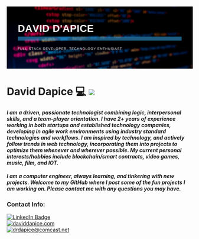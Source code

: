 

<!--
**scrimmie/scrimmie** is a ✨ _special_ ✨ repository because its `README.md` (this file) appears on your GitHub profile.

Here are some ideas to get you started:

- 🔭 I’m currently working on ...
- 🌱 I’m currently learning ...
- 👯 I’m looking to collaborate on ...
- 🤔 I’m looking for help with ...
- 💬 Ask me about ...
- 📫 How to reach me: ...
- 😄 Pronouns: ...
- ⚡ Fun fact: ...
-->
![David D'Apice GitHub Banner](./assets/banner.png)

# David Dapice :computer: <a href="https://www.gautamkrishnar.com/"><img src="https://media.giphy.com/media/hvRJCLFzcasrR4ia7z/giphy.gif" width="25px"></a>
#### *I am a driven, passionate technologist combining logic, interpersonal skills, and a team-player orientation. I have 2+ years of experience working in both startups and established technology companies, developing in agile work environments using industry standard technologies and workflows. I am inspired by technology, and actively follow trends in web technology, incorporating them into projects to optimize them whenever and wherever possible. My current personal interests/hobbies include blockchain/smart contracts, video games, music, film, and IOT.*

##### I am a computer engineer, always learning, and tinkering with new projects. Welcome to my GitHub where I post some of the fun projects I am working on. Please contact me with any questions you may have.

### Contact Info:
[![LinkedIn Badge](https://img.shields.io/badge/LinkedIn-Profile-informational?style=flat&logo=linkedin&logoColor=white&color=0D76A8)](https://www.linkedin.com/in/david-dapice)  
[![daviddapice.com](https://img.shields.io/badge/Website-daviddapice.com-blue)](https://www.daviddapice.com/)  
[![drdapice@comcast.net](https://img.shields.io/badge/Email-drdapice%40comcast.net-blue)](mailto:drdapice@comcast.net)
